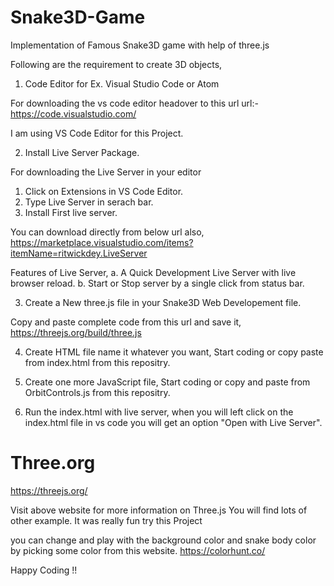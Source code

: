 # Snake3D-Game

Implementation of Famous Snake3D game with help of three.js

Following are the requirement to create 3D objects,

1. Code Editor for Ex. Visual Studio Code or Atom

For downloading the vs code editor headover to this url
url:- https://code.visualstudio.com/

I am using VS Code Editor for this Project. 

2. Install Live Server Package.

For downloading the Live Server in your editor 
 1. Click on Extensions in VS Code Editor.
 2. Type Live Server in serach bar.
 3. Install First live server.
 
 You can download directly from below url also,
 https://marketplace.visualstudio.com/items?itemName=ritwickdey.LiveServer
 
 Features of Live Server,
 a. A Quick Development Live Server with live browser reload.
 b. Start or Stop server by a single click from status bar.
 
3. Create a New three.js file in your Snake3D Web Developement file.

 Copy and paste complete code from this url and save it,
 https://threejs.org/build/three.js
 
4. Create HTML file name it whatever you want,
Start coding or copy paste from index.html from this repositry.

5. Create one more JavaScript file,
Start coding or copy and paste from OrbitControls.js from this repositry.

6. Run the index.html with live server,
when you will left click on the index.html file in vs code you will get an option "Open with Live Server".

# Three.org

https://threejs.org/

Visit above website for more information on Three.js
You will find lots of other example.
It was really fun try this Project 

you can change and play with the background color and snake body color 
by picking some color from this website.
https://colorhunt.co/


Happy Coding !!
